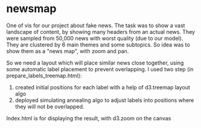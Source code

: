 # newsmap
One of vis for our project about fake news.
The task was to show a vast landscape of content, by showing many headers from an actual news. They were sampled from 50,000 news with worst quality (due to our model). They are clustered by 6 main themes and some subtopics. So idea was to show them as a "news map", with zoom and pan.

So we need a layout which will place similar news close together, using some automatic label placement to prevent overlapping.
I used two step (in prepare_labels_treemap.html):
1. created initial positions for each label with a help of d3.treemap layout algo
2. deployed simulating annealing algo to adjust labels into positions where they will not be overlapped. 

Index.html is for displaying the result, with  d3.zoom on the canvas
